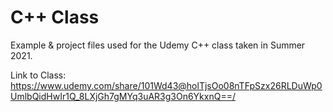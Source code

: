 # C++ Class


Example & project files used for the Udemy C++ class taken in Summer 2021.

Link to Class:
https://www.udemy.com/share/101Wd43@holTjsOo08nTFpSzx26RLDuWp0UmlbQidHwIr1Q_8LXjGh7gMYq3uAR3g3On6YkxnQ==/
